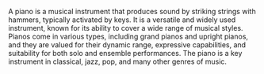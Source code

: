 A piano is a musical instrument that produces sound by striking strings with hammers, typically activated by keys. It is a versatile and widely used instrument, known for its ability to cover a wide range of musical styles. Pianos come in various types, including grand pianos and upright pianos, and they are valued for their dynamic range, expressive capabilities, and suitability for both solo and ensemble performances. The piano is a key instrument in classical, jazz, pop, and many other genres of music.